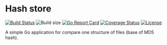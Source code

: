 # Hash store

[![Build Status](https://travis-ci.org/grey-noise/hashstore.svg?branch=master)](https://travis-ci.org/grey-noise/hashstore)
![Build size](https://reposs.herokuapp.com/?path=grey-noise/hashstore)
[![Go Report Card](https://goreportcard.com/badge/github.com/grey-noise/hashstore)](https://goreportcard.com/report/github.com/grey-noise/hashstore)
[![Coverage Status](https://coveralls.io/repos/github/grey-noise/hashstore/badge.svg)](https://coveralls.io/github/grey-noise/hashstore)
[![License](https://img.shields.io/badge/License-Apache%202.0-blue.svg)](https://opensource.org/licenses/Apache-2.0)

A simple Go application for compare one structure of files (base of MD5 hash).
